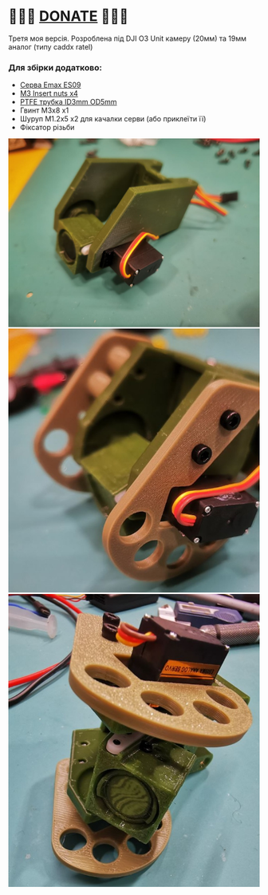 
# 🍩🍩🍩 [DONATE](https://send.monobank.ua/jar/8GPxyGjM8E) 🍩🍩🍩


Третя моя версія. Розроблена під DJI O3 Unit камеру (20мм) та 19мм аналог (типу caddx ratel)

### Для збірки додатково:
- [Серва Emax ES09](https://vi.aliexpress.com/item/4000975385342.html)
- [M3 Insert nuts x4](https://vi.aliexpress.com/item/1005003582355741.html)
- [PTFE трубка ID3mm OD5mm](https://vi.aliexpress.com/item/1005001446770552.html)
- Гвинт M3x8 x1
- Шуруп M1.2x5 x2 для качалки серви (або приклеїти її)
- Фіксатор різьби


![](/FPV_CAMERA_MOUNT/Povorotna/V3/1.jpg)
![](/FPV_CAMERA_MOUNT/Povorotna/V3/2.jpg)
![](/FPV_CAMERA_MOUNT/Povorotna/V3/3.jpg)

